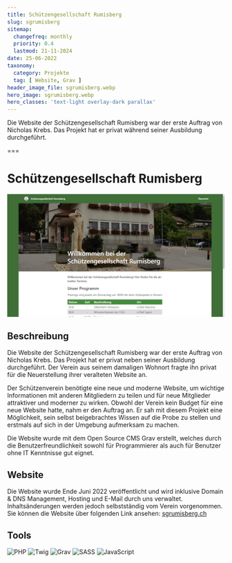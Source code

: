 ```yaml
---
title: Schützengesellschaft Rumisberg
slug: sgrumisberg
sitemap:
  changefreq: monthly
  priority: 0.4
  lastmod: 21-11-2024
date: 25-06-2022
taxonomy:
  category: Projekte
  tag: [ Website, Grav ]
header_image_file: sgrumisberg.webp
hero_image: sgrumisberg.webp
hero_classes: 'text-light overlay-dark parallax'
---
```


Die Website der Schützengesellschaft Rumisberg war der erste Auftrag von Nicholas Krebs. Das Projekt hat er privat während seiner Ausbildung durchgeführt.

===

# Schützengesellschaft Rumisberg
![Screenshot Website](sgrumisberg.webp?lightbox&resize=750)

## Beschreibung
Die Website der Schützengesellschaft Rumisberg war der erste Auftrag von Nicholas Krebs. Das Projekt hat er privat neben seiner Ausbildung durchgeführt. Der Verein aus seinem damaligen Wohnort fragte ihn privat für die Neuerstellung ihrer veralteten Website an.

Der Schützenverein benötigte eine neue und moderne Website, um wichtige Informationen mit anderen Mitgliedern zu teilen und für neue Mitglieder attraktiver und moderner zu wirken. Obwohl der Verein kein Budget für eine neue Website hatte, nahm er den Auftrag an. Er sah mit diesem Projekt eine Möglichkeit, sein selbst beigebrachtes Wissen auf die Probe zu stellen und erstmals auf sich in der Umgebung aufmerksam zu machen.

Die Website wurde mit dem Open Source CMS Grav erstellt, welches durch die Benutzerfreundlichkeit sowohl für Programmierer als auch für Benutzer ohne IT Kenntnisse gut eignet.

## Website
Die Website wurde Ende Juni 2022 veröffentlicht und wird inklusive Domain & DNS Management, Hosting und E-Mail durch uns verwaltet. Inhaltsänderungen werden jedoch selbstständig vom Verein vorgenommen.  
Sie können die Website über folgenden Link ansehen: [sgrumisberg.ch](https://sgrumisberg.ch)

## Tools
![PHP](https://img.shields.io/badge/PHP-black?style=for-the-badge&amp;logo=PHP)
![Twig](https://img.shields.io/badge/Twig-black?style=for-the-badge&amp;logo=Twig)
![Grav](https://img.shields.io/badge/Grav-black?style=for-the-badge&amp;logo=Grav)
![SASS](https://img.shields.io/badge/SASS-black?style=for-the-badge&amp;logo=SASS)
![JavaScript](https://img.shields.io/badge/JavaScript-black?style=for-the-badge&amp;logo=JavaScript)
